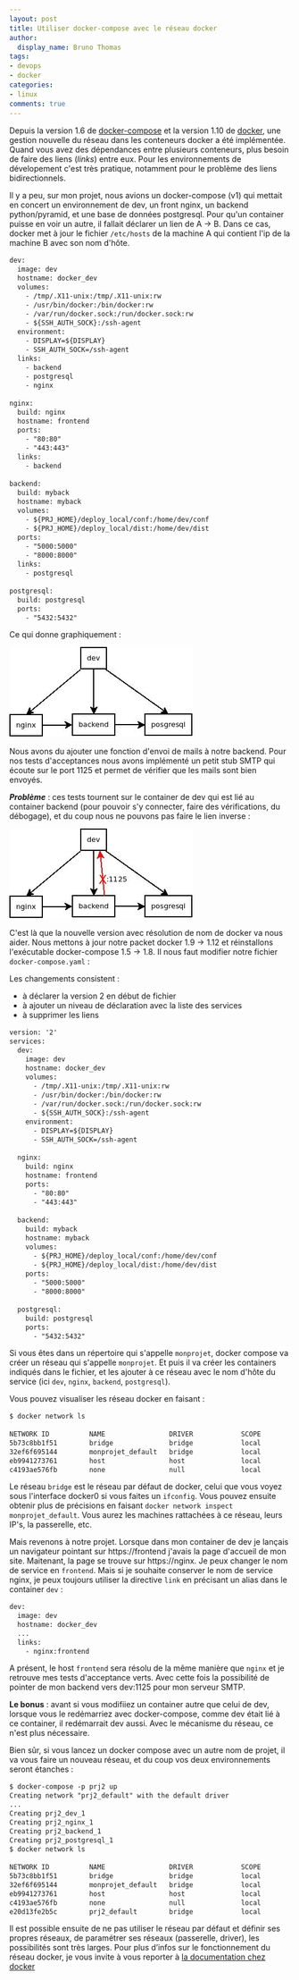 ```yaml
---
layout: post
title: Utiliser docker-compose avec le réseau docker
author:
  display_name: Bruno Thomas
tags:
- devops
- docker
categories:
- linux
comments: true
---
```


Depuis la version 1.6 de [docker-compose](https://docs.docker.com/compose/) et la version 1.10 de [docker](https://docs.docker.com/), une gestion nouvelle du réseau dans les conteneurs docker a été implémentée. Quand vous avez des dépendances entre plusieurs conteneurs, plus besoin de faire des liens (*links*) entre eux. Pour les environnements de dévelopement c'est très pratique, notamment pour le problème des liens bidirectionnels.

Il y a peu, sur mon projet, nous avions un docker-compose (v1) qui mettait en concert un environnement de dev, un front nginx, un backend python/pyramid, et une base de données postgresql. Pour qu'un container puisse en voir un autre, il fallait déclarer un lien de A -> B. Dans ce cas, docker met à jour le fichier `/etc/hosts` de la machine A qui contient l'ip de la machine B avec son nom d'hôte.

````
dev:
  image: dev
  hostname: docker_dev
  volumes:
    - /tmp/.X11-unix:/tmp/.X11-unix:rw
    - /usr/bin/docker:/bin/docker:rw
    - /var/run/docker.sock:/run/docker.sock:rw
    - ${SSH_AUTH_SOCK}:/ssh-agent
  environment:
    - DISPLAY=${DISPLAY}
    - SSH_AUTH_SOCK=/ssh-agent
  links:
    - backend
    - postgresql
    - nginx

nginx:
  build: nginx
  hostname: frontend
  ports:
    - "80:80"
    - "443:443"
  links:
    - backend

backend:
  build: myback
  hostname: myback
  volumes:
    - ${PRJ_HOME}/deploy_local/conf:/home/dev/conf
    - ${PRJ_HOME}/deploy_local/dist:/home/dev/dist
  ports:
    - "5000:5000"
    - "8000:8000"
  links:
    - postgresql

postgresql:
  build: postgresql
  ports:
    - "5432:5432"

````

Ce qui donne graphiquement :

![docker compose](/images/docker-compose.jpg)

Nous avons du ajouter une fonction d'envoi de mails à notre backend. Pour nos tests d'acceptances nous avons implémenté un petit stub SMTP qui écoute sur le port 1125 et permet de vérifier que les mails sont bien envoyés.

***Problème*** : ces tests tournent sur le container de dev qui est lié au container backend (pour pouvoir s'y connecter, faire des vérifications, du débogage), et du coup nous ne pouvons pas faire le lien inverse :

![docker compose erreur](/images/docker-compose2.jpg)

C'est là que la nouvelle version avec résolution de nom de docker va nous aider. Nous mettons à jour notre packet docker 1.9 -> 1.12 et réinstallons l'exécutable docker-compose 1.5 -> 1.8. Il nous faut modifier notre fichier `docker-compose.yaml` :

Les changements consistent :

* à déclarer la version 2 en début de fichier
* à ajouter un niveau de déclaration avec la liste des services
* à supprimer les liens

````
version: '2'
services:
  dev:
    image: dev
    hostname: docker_dev
    volumes:
      - /tmp/.X11-unix:/tmp/.X11-unix:rw
      - /usr/bin/docker:/bin/docker:rw
      - /var/run/docker.sock:/run/docker.sock:rw
      - ${SSH_AUTH_SOCK}:/ssh-agent
    environment:
      - DISPLAY=${DISPLAY}
      - SSH_AUTH_SOCK=/ssh-agent

  nginx:
    build: nginx
    hostname: frontend
    ports:
      - "80:80"
      - "443:443"

  backend:
    build: myback
    hostname: myback
    volumes:
      - ${PRJ_HOME}/deploy_local/conf:/home/dev/conf
      - ${PRJ_HOME}/deploy_local/dist:/home/dev/dist
    ports:
      - "5000:5000"
      - "8000:8000"

  postgresql:
    build: postgresql
    ports:
      - "5432:5432"
````

Si vous êtes dans un répertoire qui s'appelle `monprojet`, docker compose va créer un réseau qui s'appelle `monprojet`. Et puis il va créer les containers indiqués dans le fichier, et les ajouter à ce réseau avec le nom d'hôte du service (ici `dev`, `nginx`, `backend`, `postgresql`).

Vous pouvez visualiser les réseau docker en faisant :

````
$ docker network ls

NETWORK ID          NAME                DRIVER            SCOPE
5b73c8bb1f51        bridge              bridge            local
32ef6f695144        monprojet_default   bridge            local
eb9941273761        host                host              local
c4193ae576fb        none                null              local
````

Le réseau `bridge` est le réseau par défaut de docker, celui que vous voyez sous l'interface docker0 si vous faites un `ifconfig`. Vous pouvez ensuite obtenir plus de précisions en faisant `docker network inspect monprojet_default`. Vous aurez les machines rattachées à ce réseau, leurs IP's, la passerelle, etc.

Mais revenons à notre projet. Lorsque dans mon container de dev je lançais un navigateur pointant sur https://frontend j'avais la page d'accueil de mon site. Maitenant, la page se trouve sur https://nginx. Je peux changer le nom de service en `frontend`. Mais si je souhaite conserver le nom de service nginx, je peux toujours utiliser la directive `link` en précisant un alias dans le container `dev` :

````
dev:
  image: dev
  hostname: docker_dev
  ...
  links:
    - nginx:frontend
````

A présent, le host `frontend` sera résolu de la même manière que `nginx` et je retrouve mes tests d'acceptance verts. Avec cette fois la possibilité de pointer de mon backend vers dev:1125 pour mon serveur SMTP.

**Le bonus** : avant si vous modifiiez un container autre que celui de dev, lorsque vous le redémarriez avec docker-compose, comme dev était lié à ce container, il redémarrait dev aussi. Avec le mécanisme du réseau, ce n'est plus nécessaire.

Bien sûr, si vous lancez un docker compose avec un autre nom de projet, il va vous faire un nouveau réseau, et du coup vos deux environnements seront étanches :

````
$ docker-compose -p prj2 up
Creating network "prj2_default" with the default driver
...
Creating prj2_dev_1
Creating prj2_nginx_1
Creating prj2_backend_1
Creating prj2_postgresql_1
$ docker network ls

NETWORK ID          NAME                DRIVER            SCOPE
5b73c8bb1f51        bridge              bridge            local
32ef6f695144        monprojet_default   bridge            local
eb9941273761        host                host              local
c4193ae576fb        none                null              local
e20d13fe2b5c        prj2_default        bridge            local
````

Il est possible ensuite de ne pas utiliser le réseau par défaut et définir ses propres réseaux, de paramétrer ses réseaux (passerelle, driver), les possibilités sont très larges. Pour plus d’infos sur le fonctionnement du réseau docker, je vous invite à vous reporter à [la documentation chez
docker](https://docs.docker.com/engine/userguide/networking/)
